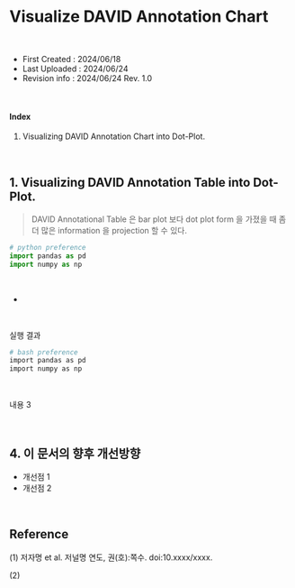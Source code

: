 # __Visualize DAVID Annotation Chart__

</br>

* First Created : 2024/06/18
* Last Uploaded : 2024/06/24
* Revision info : 2024/06/24 Rev. 1.0

</br>

#### Index
1. Visualizing DAVID Annotation Chart into Dot-Plot.


</br>

## 1. Visualizing DAVID Annotation Table into Dot-Plot.

> DAVID Annotational Table 은 bar plot 보다 dot plot form 을 가졌을 때 좀 더 많은 information 을 projection 할 수 있다.



```python
# python preference
import pandas as pd
import numpy as np
```

<br>

-

<br>

실행 결과
```bash
# bash preference
import pandas as pd
import numpy as np
```

<br>

내용 3



<br>

## 4. 이 문서의 향후 개선방향
- 개선점 1
- 개선점 2

<br>

## Reference
(1) 저자명 et al. 저널명 연도, 권(호):쪽수. doi:10.xxxx/xxxx.

(2)


[Ext1]:https://blog.naver.com/simhc0714